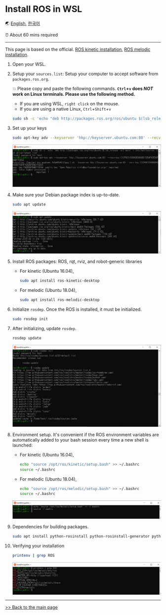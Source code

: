 # Install ROS in WSL

🌏 [English](ROS_in_WSL.md), [한국어](ROS_in_WSL.kr.md)

⏰ About 60 mins required

---

This page is based on the official. [ROS kinetic installation](http://wiki.ros.org/kinetic/Installation), [ROS melodic installation](http://wiki.ros.org/melodic/Installation).

1. Open your WSL.
2. Setup your `sources.list`: Setup your computer to accept software from `packages.ros.org`.

    💥 Please copy and paste the following commands. **`Ctrl`+`v` does *NOT* work on Linux terminals. Please use the following method.**

    - If you are using WSL, `right click` on the mouse.
    - If you are using a native Linux, `Ctrl`+`Shift`+`v`

    ```bash
    sudo sh -c 'echo "deb http://packages.ros.org/ros/ubuntu $(lsb_release -sc) main" > /etc/apt/sources.list.d/ros-latest.list'
    ```

3. Set up your keys

    ```bash
    sudo apt-key adv --keyserver 'hkp://keyserver.ubuntu.com:80' --recv-key C1CF6E31E6BADE8868B172B4F42ED6FBAB17C654
    ```

    ![ros](/img/ros/ros01.PNG)

4. Make sure your Debian package index is up-to-date.

    ```bash
    sudo apt update
    ```

    ![ros](/img/ros/ros02.PNG)

5. Install ROS packages: ROS, rqt, rviz, and robot-generic libraries

    - For kinetic (Ubuntu 16.04),
        ```bash
        sudo apt install ros-kinetic-desktop
        ```
    - For melodic (Ubuntu 18.04),
        ```bash
        sudo apt install ros-melodic-desktop
        ```

6. Initialize `rosdep`. Once the ROS is installed, it must be initialized.

    ```bash
    sudo rosdep init
    ```

7. After initializing, update `rosdep`.

    ```bash
    rosdep update
    ```

    ![rosdep](/img/ros/ros03.PNG)

8. Environment setup. It's convenient if the ROS environment variables are automatically added to your bash session every time a new shell is launched:

    - For kinetic (Ubuntu 16.04),
        ```bash
        echo "source /opt/ros/kinetic/setup.bash" >> ~/.bashrc
        source ~/.bashrc
        ```
    - For melodic (Ubuntu 18.04),
        ```bash
        echo "source /opt/ros/melodic/setup.bash" >> ~/.bashrc
        source ~/.bashrc
        ```

    ![source](/img/ros/ros04.PNG)

9. Dependencies for building packages.

    ```bash
    sudo apt install python-rosinstall python-rosinstall-generator python-wstool build-essential
    ```

10. Verifying your installation

    ```bash
    printenv | grep ROS
    ```

    ![check ros](/img/ros/ros05.PNG)

---

[>> Back to the main page](/README.md)

